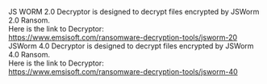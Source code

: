 JS WORM 2.0 Decryptor is designed to decrypt files encrypted by JSWorm 2.0 Ransom.\
Here is the link to Decryptor:\
https://www.emsisoft.com/ransomware-decryption-tools/jsworm-20
JSWorm 4.0 Decryptor is designed to decrypt files encrypted by JSWorm 4.0 Ransom.\
Here is the link to Decryptor:\
https://www.emsisoft.com/ransomware-decryption-tools/jsworm-40
